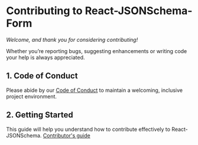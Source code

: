 # Contributing to React-JSONSchema-Form

*Welcome, and thank you for considering contributing!*

Whether you’re reporting bugs, suggesting enhancements or writing code your help is always appreciated.

## 1. Code of Conduct

Please abide by our [Code of Conduct](CODE_OF_CONDUCT.md) to maintain a welcoming, inclusive project environment.

## 2. Getting Started

This guide will help you understand how to contribute effectively to React-JSONSchema. [Contributor's guide](https://rjsf-team.github.io/react-jsonschema-form/docs/contributing)
